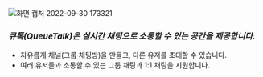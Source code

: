 ![화면 캡처 2022-09-30 173321](https://user-images.githubusercontent.com/73919235/193351203-bb5cbc68-12ff-4ad0-a134-0edb1cc6b558.jpg)

### ***큐톡(QueueTalk)은 실시간 채팅으로 소통할 수 있는 공간을 제공합니다.***
- 자유롭게 채널(그룹 채팅방)을 만들고, 다른 유저를 초대할 수 있습니다.
- 여러 유저들과 소통할 수 있는 그룹 채팅과 1:1 채팅을 지원합니다.
